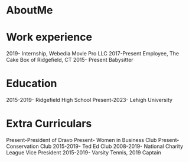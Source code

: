 # AboutMe
# Work experience
2019- Internship, Webedia Movie Pro LLC
2017-Present Employee, The Cake Box of Ridgefield, CT
2015- Present Babysitter
# Education
2015-2019- Ridgefield High School 
Present-2023- Lehigh University
# Extra Curriculars
Present-President of Dravo
Present- Women in Business Club
Present- Conservation Club
2015-2019- Ted Ed Club
2008-2019- National Charity League Vice President
2015-2019- Varsity Tennis, 2019 Captain
